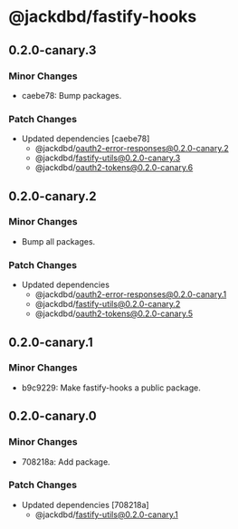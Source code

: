 # @jackdbd/fastify-hooks

## 0.2.0-canary.3

### Minor Changes

- caebe78: Bump packages.

### Patch Changes

- Updated dependencies [caebe78]
  - @jackdbd/oauth2-error-responses@0.2.0-canary.2
  - @jackdbd/fastify-utils@0.2.0-canary.3
  - @jackdbd/oauth2-tokens@0.2.0-canary.6

## 0.2.0-canary.2

### Minor Changes

- Bump all packages.

### Patch Changes

- Updated dependencies
  - @jackdbd/oauth2-error-responses@0.2.0-canary.1
  - @jackdbd/fastify-utils@0.2.0-canary.2
  - @jackdbd/oauth2-tokens@0.2.0-canary.5

## 0.2.0-canary.1

### Minor Changes

- b9c9229: Make fastify-hooks a public package.

## 0.2.0-canary.0

### Minor Changes

- 708218a: Add package.

### Patch Changes

- Updated dependencies [708218a]
  - @jackdbd/fastify-utils@0.2.0-canary.1
